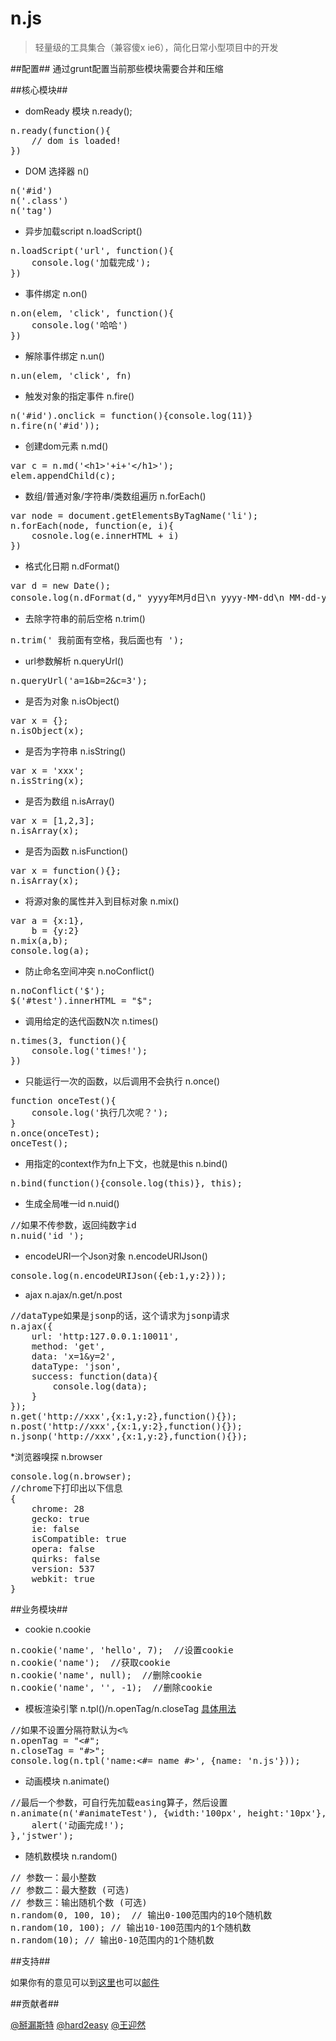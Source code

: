 n.js
====

> 轻量级的工具集合（兼容傻x ie6），简化日常小型项目中的开发

##配置##
通过grunt配置当前那些模块需要合并和压缩

##核心模块##

* domReady 模块 n.ready();
<pre>
n.ready(function(){
    // dom is loaded!
})
</pre>

* DOM 选择器 n()
<pre>
n('#id')
n('.class')
n('tag')
</pre>
* 异步加载script n.loadScript()
<pre>
n.loadScript('url', function(){
	console.log('加载完成');
})
</pre>
* 事件绑定 n.on()
<pre>
n.on(elem, 'click', function(){
	console.log('哈哈')
})
</pre>
* 解除事件绑定 n.un()
<pre>
n.un(elem, 'click', fn)
</pre>
* 触发对象的指定事件 n.fire()
<pre>
n('#id').onclick = function(){console.log(11)}
n.fire(n('#id'));
</pre>
* 创建dom元素 n.md()
<pre>
var c = n.md('&lt;h1&gt;'+i+'&lt;/h1&gt;');
elem.appendChild(c);
</pre>
* 数组/普通对象/字符串/类数组遍历 n.forEach()
<pre>
var node = document.getElementsByTagName('li');
n.forEach(node, function(e, i){
	cosnole.log(e.innerHTML + i)
})
</pre>
* 格式化日期 n.dFormat()
<pre>
var d = new Date();
console.log(n.dFormat(d," yyyy年M月d日\n yyyy-MM-dd\n MM-dd-yy\n yyyy-MM-dd hh:mm:ss"));
</pre>
* 去除字符串的前后空格 n.trim()
<pre>
n.trim(' 我前面有空格，我后面也有 ');
</pre>
* url参数解析 n.queryUrl()
<pre>
n.queryUrl('a=1&b=2&c=3');
</pre>
* 是否为对象 n.isObject()
<pre>
var x = {};
n.isObject(x);
</pre>
* 是否为字符串 n.isString()
<pre>
var x = 'xxx';
n.isString(x);
</pre>
* 是否为数组 n.isArray()
<pre>
var x = [1,2,3];
n.isArray(x);
</pre>
* 是否为函数 n.isFunction()
<pre>
var x = function(){};
n.isArray(x);
</pre>
* 将源对象的属性并入到目标对象 n.mix()
<pre>
var a = {x:1},
	b = {y:2}
n.mix(a,b);
console.log(a);
</pre>
* 防止命名空间冲突 n.noConflict()
<pre>
n.noConflict('$');
$('#test').innerHTML = "$";
</pre>
* 调用给定的迭代函数N次 n.times()
<pre>
n.times(3, function(){
	console.log('times!');
})
</pre>
* 只能运行一次的函数，以后调用不会执行 n.once()
<pre>
function onceTest(){
	console.log('执行几次呢？');
}
n.once(onceTest);
onceTest();
</pre>
* 用指定的context作为fn上下文，也就是this n.bind()
<pre>
n.bind(function(){console.log(this)}, this);
</pre>
* 生成全局唯一id n.nuid()
<pre>
//如果不传参数，返回纯数字id
n.nuid('id_');
</pre>
* encodeURI一个Json对象 n.encodeURIJson()
<pre>
console.log(n.encodeURIJson({eb:1,y:2}));
</pre>
* ajax n.ajax/n.get/n.post
<pre>
//dataType如果是jsonp的话，这个请求为jsonp请求
n.ajax({
	url: 'http:127.0.0.1:10011',
	method: 'get',
	data: 'x=1&y=2',
	dataType: 'json',
	success: function(data){
		console.log(data);
	}
});
n.get('http://xxx',{x:1,y:2},function(){});
n.post('http://xxx',{x:1,y:2},function(){});
n.jsonp('http://xxx',{x:1,y:2},function(){});
</pre>
*浏览器嗅探 n.browser
<pre>
console.log(n.browser);
//chrome下打印出以下信息
{
	chrome: 28
	gecko: true
	ie: false
	isCompatible: true
	opera: false
	quirks: false
	version: 537
	webkit: true
}
</pre>

##业务模块##

* cookie n.cookie
<pre>
n.cookie('name', 'hello', 7);  //设置cookie
n.cookie('name');  //获取cookie
n.cookie('name', null);  //删除cookie
n.cookie('name', '', -1);  //删除cookie
</pre>
* 模板渲染引擎 n.tpl()/n.openTag/n.closeTag  [具体用法](https://github.com/Johnqing/Ntpl.js)
<pre>
//如果不设置分隔符默认为&lt;%
n.openTag = "&lt;#";
n.closeTag = "#&gt;";
console.log(n.tpl('name:&lt;#= name #&gt;', {name: 'n.js'}));
</pre>
* 动画模块 n.animate()
<pre>
//最后一个参数，可自行先加载easing算子，然后设置
n.animate(n('#animateTest'), {width:'100px', height:'10px'}, 2000, function(){
	alert('动画完成!');
},'jstwer');
</pre>
* 随机数模块 n.random()
<pre>
// 参数一：最小整数
// 参数二：最大整数 (可选)
// 参数三：输出随机个数 (可选)
n.random(0, 100, 10);  // 输出0-100范围内的10个随机数
n.random(10, 100); // 输出10-100范围内的1个随机数
n.random(10); // 输出0-10范围内的1个随机数
</pre>

##支持##

如果你有的意见可以到[这里](https://github.com/Johnqing/n.js/issues)也可以[邮件](mailto:csssnow@gmail.com)

##贡献者##

[@掰漏斯特](http://weibo.com/210126534) [@hard2easy](http://weibo.com/nister) [@王迎然](http://weibo.com/wangyingran)

